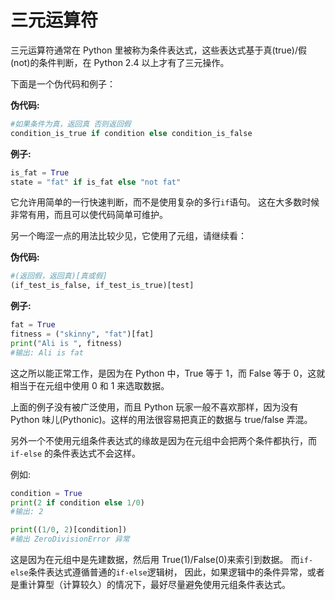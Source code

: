 # 三元运算符

三元运算符通常在 Python 里被称为条件表达式，这些表达式基于真(true)/假(not)的条件判断，在 Python 2.4 以上才有了三元操作。

下面是一个伪代码和例子：

**伪代码:**

```py
#如果条件为真，返回真 否则返回假
condition_is_true if condition else condition_is_false 
```

**例子:**

```py
is_fat = True
state = "fat" if is_fat else "not fat" 
```

它允许用简单的一行快速判断，而不是使用复杂的多行`if`语句。 这在大多数时候非常有用，而且可以使代码简单可维护。

另一个晦涩一点的用法比较少见，它使用了元组，请继续看：

**伪代码:**

```py
#(返回假，返回真)[真或假]
(if_test_is_false, if_test_is_true)[test] 
```

**例子:**

```py
fat = True
fitness = ("skinny", "fat")[fat]
print("Ali is ", fitness)
#输出: Ali is fat 
```

这之所以能正常工作，是因为在 Python 中，True 等于 1，而 False 等于 0，这就相当于在元组中使用 0 和 1 来选取数据。

上面的例子没有被广泛使用，而且 Python 玩家一般不喜欢那样，因为没有 Python 味儿(Pythonic)。这样的用法很容易把真正的数据与 true/false 弄混。

另外一个不使用元组条件表达式的缘故是因为在元组中会把两个条件都执行，而 `if-else` 的条件表达式不会这样。

例如:

```py
condition = True
print(2 if condition else 1/0)
#输出: 2

print((1/0, 2)[condition])
#输出 ZeroDivisionError 异常 
```

这是因为在元组中是先建数据，然后用 True(1)/False(0)来索引到数据。 而`if-else`条件表达式遵循普通的`if-else`逻辑树， 因此，如果逻辑中的条件异常，或者是重计算型（计算较久）的情况下，最好尽量避免使用元组条件表达式。